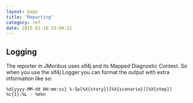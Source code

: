 ```yaml
---
layout: page
title: "Reporting"
category: ref
date: 2015-01-18 13:09:22
---
```


## Logging
The reporter in JMoribus uses slf4j and its Mapped Diagnostic Context.
So when you use the slf4j Logger you can format the output with extra information like so:

```
%d{yyyy-MM-dd HH:mm:ss} %-5p[%X{story}][%X{scenario}][%X{step}] %c{1}:%L - %m%n
```